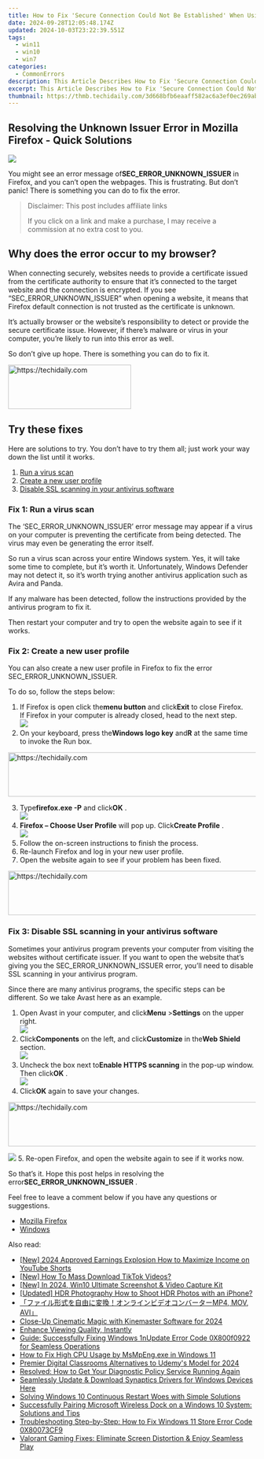 ```yaml
---
title: How to Fix 'Secure Connection Could Not Be Established' When Using Mozilla Firefox
date: 2024-09-28T12:05:48.174Z
updated: 2024-10-03T23:22:39.551Z
tags:
  - win11
  - win10
  - win7
categories:
  - CommonErrors
description: This Article Describes How to Fix 'Secure Connection Could Not Be Established' When Using Mozilla Firefox
excerpt: This Article Describes How to Fix 'Secure Connection Could Not Be Established' When Using Mozilla Firefox
thumbnail: https://thmb.techidaily.com/3d668bfb6eaaff582ac6a3ef0ec269ab4610d6df4de409efc683d784a7434cf5.jpg
---
```


## Resolving the Unknown Issuer Error in Mozilla Firefox - Quick Solutions

![](https://images.drivereasy.com/wp-content/uploads/2018/12/img_5c11ffb5cd5be.jpg)

 You might see an error message of**SEC\_ERROR\_UNKNOWN\_ISSUER** in Firefox, and you can’t open the webpages. This is frustrating. But don’t panic! There is something you can do to fix the error.

>  Disclaimer: This post includes affiliate links
>
>  If you click on a link and make a purchase, I may receive a commission at no extra cost to you.
>

## Why does the error occur to my browser?

 When connecting securely, websites needs to provide a certificate issued from the certificate authority to ensure that it’s connected to the target website and the connection is encrypted. If you see “SEC\_ERROR\_UNKNOWN\_ISSUER” when opening a website, it means that Firefox default connection is not trusted as the certificate is unknown.

 It’s actually browser or the website’s responsibility to detect or provide the secure certificate issue. However, if there’s malware or virus in your computer, you’re likely to run into this error as well.

So don’t give up hope. There is something you can do to fix it.

<!-- affiliate ads begin -->
<a href="https://aligracehair.sjv.io/c/5597632/2135354/19272" target="_top" id="2135354">
  <img src="//a.impactradius-go.com/display-ad/19272-2135354" border="0" alt="https://techidaily.com" width="250" height="90"/>
</a>
<img height="0" width="0" src="https://aligracehair.sjv.io/i/5597632/2135354/19272" style="position:absolute;visibility:hidden;" border="0" />
<!-- affiliate ads end -->

## Try these fixes

 Here are solutions to try. You don’t have to try them all; just work your way down the list until it works.

1. [Run a virus scan](https://tools.techidaily.com/drivereasy/download/)
2. [Create a new user profile](https://tools.techidaily.com/drivereasy/download/)
3. [Disable SSL scanning in your antivirus software](https://tools.techidaily.com/drivereasy/download/)

### Fix 1: Run a virus scan

 The ‘SEC\_ERROR\_UNKNOWN\_ISSUER’ error message may appear if a virus on your computer is preventing the certificate from being detected. The virus may even be generating the error itself.

 So run a virus scan across your entire Windows system. Yes, it will take some time to complete, but it’s worth it. Unfortunately, Windows Defender may not detect it, so it’s worth trying another antivirus application such as Avira and Panda.

 If any malware has been detected, follow the instructions provided by the antivirus program to fix it.

 Then restart your computer and try to open the website again to see if it works.

### Fix 2: Create a new user profile

 You can also create a new user profile in Firefox to fix the error SEC\_ERROR\_UNKNOWN\_ISSUER.

To do so, follow the steps below:

1. If Firefox is open click the**menu button** and click**Exit** to close Firefox.  
 If Firefox in your computer is already closed, head to the next step.  
![](https://images.drivereasy.com/wp-content/uploads/2018/12/img_5c12025bb9964.jpg)
2. On your keyboard, press the**Windows logo key** and**R** at the same time to invoke the Run box.

<!-- affiliate ads begin -->
<a href="https://appsumo.8odi.net/c/5597632/2123728/7443" target="_top" id="2123728">
  <img src="//a.impactradius-go.com/display-ad/7443-2123728" border="0" alt="https://techidaily.com" width="728" height="90"/>
</a>
<img height="0" width="0" src="https://appsumo.8odi.net/i/5597632/2123728/7443" style="position:absolute;visibility:hidden;" border="0" />
<!-- affiliate ads end -->

3. Type**firefox.exe -P** and click**OK** .  
![](https://images.drivereasy.com/wp-content/uploads/2018/12/img_5c1202b7e8d62.jpg)
4. **Firefox – Choose User Profile** will pop up. Click**Create Profile** .  
![](https://images.drivereasy.com/wp-content/uploads/2018/12/img_5c12020cdc034.png)
5. Follow the on-screen instructions to finish the process.
6. Re-launch Firefox and log in your new user profile.
7. Open the website again to see if your problem has been fixed.

<!-- affiliate ads begin -->
<a href="https://imp.i357552.net/c/5597632/977686/11832" target="_top" id="977686">
  <img src="//a.impactradius-go.com/display-ad/11832-977686" border="0" alt="https://techidaily.com" width="728" height="90"/>
</a>
<img height="0" width="0" src="https://imp.i357552.net/i/5597632/977686/11832" style="position:absolute;visibility:hidden;" border="0" />
<!-- affiliate ads end -->

### Fix 3: Disable SSL scanning in your antivirus software

 Sometimes your antivirus program prevents your computer from visiting the websites without certificate issuer. If you want to open the website that’s giving you the SEC\_ERROR\_UNKNOWN\_ISSUER error, you’ll need to disable SSL scanning in your antivirus program.

 Since there are many antivirus programs, the specific steps can be different. So we take Avast here as an example.

1. Open Avast in your computer, and click**Menu** \>**Settings** on the upper right.  
![](https://images.drivereasy.com/wp-content/uploads/2018/12/img_5c1200fecc285.jpg)
2. Click**Components** on the left, and click**Customize** in the**Web Shield** section.  
![](https://images.drivereasy.com/wp-content/uploads/2018/12/img_5c1200c760b7e.jpg)
3. Uncheck the box next to**Enable HTTPS scanning** in the pop-up window. Then click**OK** .  
![](https://images.drivereasy.com/wp-content/uploads/2018/12/img_5c12013f88f23.jpg)
4. Click**OK** again to save your changes.  

<!-- affiliate ads begin -->
<a href="https://aligracehair.sjv.io/c/5597632/1959712/19272" target="_top" id="1959712">
  <img src="//a.impactradius-go.com/display-ad/19272-1959712" border="0" alt="https://techidaily.com" width="728" height="90"/>
</a>
<img height="0" width="0" src="https://aligracehair.sjv.io/i/5597632/1959712/19272" style="position:absolute;visibility:hidden;" border="0" />
<!-- affiliate ads end -->

![](https://images.drivereasy.com/wp-content/uploads/2018/12/img_5c12019e3eba4.jpg)
5. Re-open Firefox, and open the website again to see if it works now.

 So that’s it. Hope this post helps in resolving the error**SEC\_ERROR\_UNKNOWN\_ISSUER** .

 Feel free to leave a comment below if you have any questions or suggestions.

* [Mozilla Firefox](https://tools.techidaily.com/drivereasy/download/)
* [Windows](https://tools.techidaily.com/drivereasy/download/)

<ins class="adsbygoogle"
     style="display:block"
     data-ad-format="autorelaxed"
     data-ad-client="ca-pub-7571918770474297"
     data-ad-slot="1223367746"></ins>

<ins class="adsbygoogle"
     style="display:block"
     data-ad-client="ca-pub-7571918770474297"
     data-ad-slot="8358498916"
     data-ad-format="auto"
     data-full-width-responsive="true"></ins>

<span class="atpl-alsoreadstyle">Also read:</span>
<div><ul>
<li><a href="https://facebook-video-share.techidaily.com/new-2024-approved-earnings-explosion-how-to-maximize-income-on-youtube-shorts/"><u>[New] 2024 Approved Earnings Explosion How to Maximize Income on YouTube Shorts</u></a></li>
<li><a href="https://some-techniques.techidaily.com/new-how-to-mass-download-tiktok-videos/"><u>[New] How To Mass Download TikTok Videos?</u></a></li>
<li><a href="https://screen-sharing-recording.techidaily.com/new-in-2024-win10-ultimate-screenshot-and-video-capture-kit/"><u>[New] In 2024, Win10 Ultimate Screenshot & Video Capture Kit</u></a></li>
<li><a href="https://extra-support.techidaily.com/updated-hdr-photography-how-to-shoot-hdr-photos-with-an-iphone/"><u>[Updated] HDR Photography How to Shoot HDR Photos with an iPhone?</u></a></li>
<li><a href="https://vp-tips.techidaily.com/1726227779678-mp4-mov-avi/"><u>「ファイル形式を自由に変換！オンラインビデオコンバーターMP4, MOV, AVI」</u></a></li>
<li><a href="https://extra-information.techidaily.com/close-up-cinematic-magic-with-kinemaster-software-for-2024/"><u>Close-Up Cinematic Magic with Kinemaster Software for 2024</u></a></li>
<li><a href="https://graphic-issues.techidaily.com/enhance-viewing-quality-instantly/"><u>Enhance Viewing Quality, Instantly</u></a></li>
<li><a href="https://win-howtos.techidaily.com/guide-successfully-fixing-windows-1nupdate-error-code-0x800f0922-for-seamless-operations/"><u>Guide: Successfully Fixing Windows 1nUpdate Error Code 0X800f0922 for Seamless Operations</u></a></li>
<li><a href="https://win-howtos.techidaily.com/how-to-fix-high-cpu-usage-by-msmpengexe-in-windows-11/"><u>How to Fix High CPU Usage by MsMpEng.exe in Windows 11</u></a></li>
<li><a href="https://video-screen-grab.techidaily.com/premier-digital-classrooms-alternatives-to-udemys-model-for-2024/"><u>Premier Digital Classrooms Alternatives to Udemy's Model for 2024</u></a></li>
<li><a href="https://win-howtos.techidaily.com/resolved-how-to-get-your-diagnostic-policy-service-running-again/"><u>Resolved: How to Get Your Diagnostic Policy Service Running Again</u></a></li>
<li><a href="https://win-dash.techidaily.com/seamlessly-update-and-download-synaptics-drivers-for-windows-devices-here/"><u>Seamlessly Update & Download Synaptics Drivers for Windows Devices Here</u></a></li>
<li><a href="https://win-howtos.techidaily.com/solving-windows-10-continuous-restart-woes-with-simple-solutions/"><u>Solving Windows 10 Continuous Restart Woes with Simple Solutions</u></a></li>
<li><a href="https://win-howtos.techidaily.com/successfully-pairing-microsoft-wireless-dock-on-a-windows-10-system-solutions-and-tips/"><u>Successfully Pairing Microsoft Wireless Dock on a Windows 10 System: Solutions and Tips</u></a></li>
<li><a href="https://win-howtos.techidaily.com/troubleshooting-step-by-step-how-to-fix-windows-11-store-error-code-0x80073cf9/"><u>Troubleshooting Step-by-Step: How to Fix Windows 11 Store Error Code 0X80073CF9</u></a></li>
<li><a href="https://win-howtos.techidaily.com/valorant-gaming-fixes-eliminate-screen-distortion-and-enjoy-seamless-play/"><u>Valorant Gaming Fixes: Eliminate Screen Distortion & Enjoy Seamless Play</u></a></li>
</ul></div>

